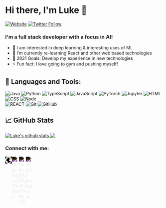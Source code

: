 # Hi there, I'm Luke 👋

[![Website](https://img.shields.io/website?label=https://lukemccl.github.io&style=for-the-badge&url=https%3A%2F%2Fcodestackr.com)](https://lukemccl.github.io)
[![Twitter Follow](https://img.shields.io/twitter/follow/luke_mccl?color=1DA1F2&logo=twitter&style=for-the-badge)](https://twitter.com/intent/follow?user_id=984385260)

### I'm a full stack developer with a focus in AI!

- 🧠 I am interested in deep learning & interesting uses of ML
- 🌱 I’m currently re-learning React and other web based technologies
- 🥅 2021 Goals: Develop my experience in new technologies
- ⚡ Fun fact: I love going to gym and pushing myself!

## &#128295; Languages and Tools:

![Java](https://img.shields.io/badge/-Java-05122A?style=flat&logo=Java&logoColor=FFA518) 
![Python](https://img.shields.io/badge/-Python-05122A?style=flat&logo=python) 
![TypeScript](https://img.shields.io/badge/-JavaScript-05122A?style=flat&logo=javascript)
![JavaScript](https://img.shields.io/badge/-TypeScript-05122A?style=flat&logo=typescript)
![PyTorch](https://img.shields.io/badge/-PyTorch-05122A?style=flat&logo=PyTorch) 
![Jupyter](https://img.shields.io/badge/Jupyter-05122A?style=flat&logo=jupyter) 
![HTML](https://img.shields.io/badge/-HTML-05122A?style=flat&logo=HTML5) 
![CSS](https://img.shields.io/badge/-CSS-05122A?style=flat&logo=CSS3&logoColor=1572B6) 
![Node](https://img.shields.io/badge/Node.js-05122A?style=flat&logo=node.js)  
![REACT](https://img.shields.io/badge/React-05122A?style=flat&logo=react) 
![Git](https://img.shields.io/badge/-Git-05122A?style=flat&logo=git) 
![GitHub](https://img.shields.io/badge/-GitHub-05122A?style=flat&logo=github)

## &#x1f4c8; GitHub Stats

<a href="https://github.com/lukemccl/lukemccl">
  <img align="center" src="https://github-readme-stats.vercel.app/api?username=lukemccl&show_icons=true&include_all_commits=true&theme=nord&line_height=27" alt="Luke's github stats" />
</a>
<a href="https://github.com/lukemccl/lukemccl">
  <img align="center" src="https://github-readme-stats.vercel.app/api/top-langs/?username=lukemccl&theme=nord&exclude_repo=ML-Labs&langs_count=3" />
</a>

### Connect with me:

[<img align="left" style="filter: invert(100%)" alt="https://lukemccl.github.io" width="22px" src="https://raw.githubusercontent.com/iconic/open-iconic/master/svg/globe.svg" />][website]
[<img align="left" style="filter: invert(100%)" alt="luke_mccl | Twitter" width="22px" src="https://cdn.jsdelivr.net/npm/simple-icons@v3/icons/twitter.svg" />][twitter]
[<img align="left" style="filter: invert(100%)" alt="Luke McClure | LinkedIn" width="22px" src="https://cdn.jsdelivr.net/npm/simple-icons@v3/icons/linkedin.svg" />][linkedin]
[<img align="left" style="filter: invert(100%)" alt="l.mccl | Instagram" width="22px" src="https://cdn.jsdelivr.net/npm/simple-icons@v3/icons/instagram.svg" />][instagram]

[website]: https://lukemccl.github.io
[twitter]: https://twitter.com/luke_mccl
[instagram]: https://instagram.com/l.mccl
[linkedin]: https://linkedin.com/in/luke-mcclure/
